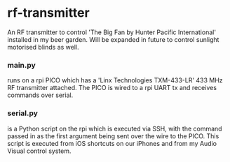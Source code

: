 # rf-transmitter

An RF transmitter to control 'The Big Fan by Hunter Pacific International' installed in my beer garden.
Will be expanded in future to control sunlight motorised blinds as well.

### main.py 
runs on a rpi PICO which has a 'Linx Technologies TXM-433-LR' 433 MHz RF transmitter attached.
The PICO is wired to a rpi UART tx and receives commands over serial.

### serial.py 
is a Python script on the rpi which is executed via SSH, with the command passed in as the first argument being sent over the wire to the PICO.
This script is executed from iOS shortcuts on our iPhones and from my Audio Visual control system.
